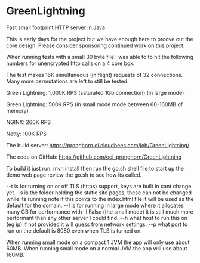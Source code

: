 # GreenLightning
Fast small footprint HTTP server in Java


This is early days for the project but we have enough here to proove out the core design. 
Please consider sponsoring continued work on this project.



When running tests with a small 30 byte file I was able to to hit the following numbers
for unencrypted http calls on a 4 core box.  

The test makes 16K simultaneous (in flight) requests of 32 connections. Many more permutations are left to still be tested.

Green Lightning:   1,000K RPS (saturated 1Gb connection)  (in large mode)

Green Lightning:   500K RPS (in small mode mode between 60-160MB of memory)

NGINX:             260K RPS

Netty:             100K RPS


The build server:
https://pronghorn.ci.cloudbees.com/job/GreenLightning/

The code on GitHub:
https://github.com/oci-pronghorn/GreenLightning

To build it just run:
mvn install
then run the go.sh shell file to start up the demo web page
review the go.sh to see how its called.

--t is for turning on or off TLS (https) support, keys are built in cant change yet
--s is the folder holding the static site pages,  these can not be changed while its running
     note if this points to the index.html file it will be used as the default for the domain. 
--l is for running in large mode where it allocates many GB for performance
    with -l False  (the small mode) it is still much more performant than any other 
    server I could find.
--h what host to run this on (eg ip) if not provided it will guess from network settings.
--p what port to run on the default is 8080 even when TLS is turned on.


When running small mode on a compact 1 JVM the app will only use about 60MB.
When running small mode on a normal JVM the app will use about 160MB.
